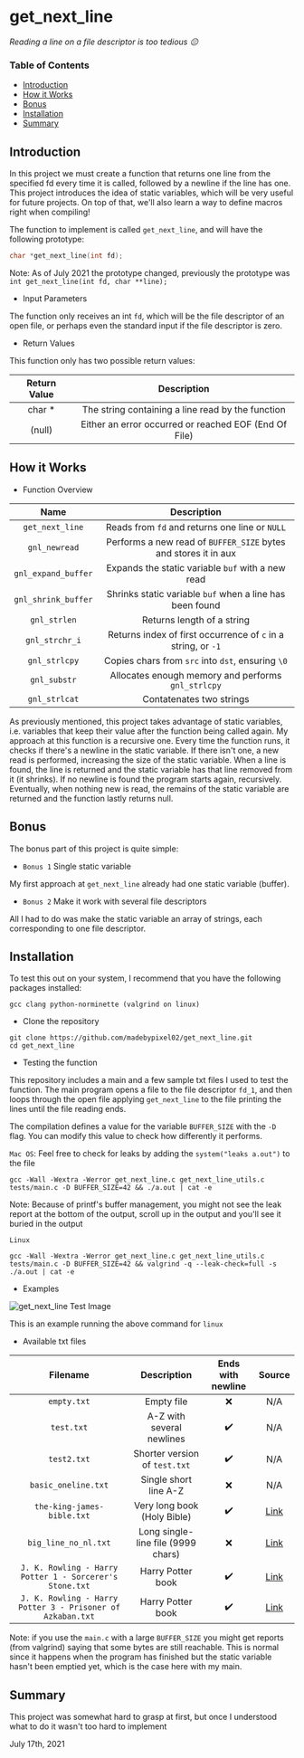 # get_next_line
*Reading a line on a file descriptor is too tedious :neutral_face:*

### Table of Contents

* [Introduction](#introduction)
* [How it Works](#how-it-works)
* [Bonus](#bonus)
* [Installation](#installation)
* [Summary](#summary)


## Introduction

In this project we must create a function that returns one line from the specified fd every time it is called, followed by a newline if the line has one. This project introduces the idea of static variables, which will be very useful for future projects. On top of that, we'll also learn a way to define macros right when compiling!

The function to implement is called ``get_next_line``, and will have the following prototype:
```C
char *get_next_line(int fd);
```
Note: As of July 2021 the prototype changed, previously the prototype was ``int get_next_line(int fd, char **line);``


* Input Parameters

The function only receives an int ``fd``, which will be the file descriptor of an open file, or perhaps even the standard input if the file descriptor is zero.


* Return Values

This function only has two possible return values:

| Return Value | Description |
| :----------: | :---------: |
| char * | The string containing a line read by the function |
| (null) | Either an error occurred or reached EOF (End Of File) |


## How it Works

* Function Overview

| Name | Description |
| :--: | :---------: |
| ``get_next_line`` | Reads from ``fd`` and returns one line or ``NULL`` |
| ``gnl_newread`` | Performs a new read of ``BUFFER_SIZE`` bytes and stores it in aux |
| ``gnl_expand_buffer`` | Expands the static variable ``buf`` with a new read |
| ``gnl_shrink_buffer`` | Shrinks static variable ``buf`` when a line has been found |
| ``gnl_strlen`` | Returns length of a string |
| ``gnl_strchr_i`` | Returns index of first occurrence of ``c`` in a string, or ``-1`` |
| ``gnl_strlcpy`` | Copies chars from ``src`` into ``dst``, ensuring ``\0`` |
| ``gnl_substr`` | Allocates enough memory and performs ``gnl_strlcpy`` |
| ``gnl_strlcat`` | Contatenates two strings |

As previously mentioned, this project takes advantage of static variables, i.e. variables that keep their value after the function being called again. My approach at this function is a recursive one. Every time the function runs, it checks if there's a newline in the static variable. If there isn't one, a new read is performed, increasing the size of the static variable. When a line is found, the line is returned and the static variable has that line removed from it (it shrinks). If no newline is found the program starts again, recursively. Eventually, when nothing new is read, the remains of the static variable are returned and the function lastly returns null.

## Bonus

The bonus part of this project is quite simple:

* ``Bonus 1`` Single static variable

My first approach at ``get_next_line`` already had one static variable (buffer).



* ``Bonus 2`` Make it work with several file descriptors

All I had to do was make the static variable an array of strings, each corresponding to one file descriptor.



## Installation

To test this out on your system, I recommend that you have the following packages installed:

```
gcc clang python-norminette (valgrind on linux)
```


* Clone the repository

```shell
git clone https://github.com/madebypixel02/get_next_line.git
cd get_next_line
```

* Testing the function

This repository includes a main and a few sample txt files I used to test the function. The main program opens a file to the file descriptor ``fd_1``, and then loops through the open file applying ``get_next_line`` to the file printing the lines until the file reading ends.

The compilation defines a value for the variable ``BUFFER_SIZE`` with the ``-D`` flag. You can modify this value to check how differently it performs.

``Mac OS``: Feel free to check for leaks by adding the ``system("leaks a.out")`` to the file

```shell
gcc -Wall -Wextra -Werror get_next_line.c get_next_line_utils.c tests/main.c -D BUFFER_SIZE=42 && ./a.out | cat -e 
```
Note: Because of printf's buffer management, you might not see the leak report at the bottom of the output, scroll up in the output and you'll see it buried in the output


``Linux``

```shell
gcc -Wall -Wextra -Werror get_next_line.c get_next_line_utils.c tests/main.c -D BUFFER_SIZE=42 && valgrind -q --leak-check=full -s ./a.out | cat -e 

```

* Examples

![get_next_line Test Image](https://i.imgur.com/HvTQBuu.png)

This is an example running the above command for ``linux``



* Available txt files

| Filename | Description | Ends with newline | Source |
| :------: | :---------: | :---------------: | :----: |
| ``empty.txt`` | Empty file | :x: | N/A |
| ``test.txt`` | A-Z with several newlines | :heavy_check_mark: | N/A |
| ``test2.txt`` | Shorter version of ``test.txt`` | :heavy_check_mark: | N/A |
| ``basic_oneline.txt`` | Single short line A-Z | :x: | N/A |
| ``the-king-james-bible.txt`` | Very long book (Holy Bible) | :heavy_check_mark: | [Link](https://github.com/ErikSchierboom/sentencegenerator/blob/master/samples/the-king-james-bible.txt) |
| ``big_line_no_nl.txt`` | Long single-line file (9999 chars) | :x: | [Link](https://github.com/Tripouille/gnlTester/blob/master/files/big_line_no_nl) |
| ``J. K. Rowling - Harry Potter 1 - Sorcerer's Stone.txt`` | Harry Potter book | :heavy_check_mark: | [Link](https://github.com/amephraim/nlp/blob/master/texts/J.%20K.%20Rowling%20-%20Harry%20Potter%201%20-%20Sorcerer's%20Stone.txt) |
| ``J. K. Rowling - Harry Potter 3 - Prisoner of Azkaban.txt`` | Harry Potter book | :heavy_check_mark: | [Link](https://github.com/amephraim/nlp/blob/master/texts/J.%20K.%20Rowling%20-%20Harry%20Potter%203%20-%20Prisoner%20of%20Azkaban.txt) |

Note: if you use the ``main.c`` with a large ``BUFFER_SIZE`` you might get reports (from valgrind) saying that some bytes are still reachable. This is normal since it happens when the program has finished but the static variable hasn't been emptied yet, which is the case here with my main.

## Summary
This project was somewhat hard to grasp at first, but once I understood what to do it wasn't too hard to implement

July 17th, 2021
